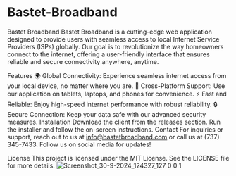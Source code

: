 # Bastet-Broadband

Bastet Broadband
Bastet Broadband is a cutting-edge web application designed to provide users with seamless access to local Internet Service Providers (ISPs) globally. Our goal is to revolutionize the way homeowners connect to the internet, offering a user-friendly interface that ensures reliable and secure connectivity anywhere, anytime.

Features
🌍 Global Connectivity: Experience seamless internet access from your local device, no matter where you are.
📱 Cross-Platform Support: Use our application on tablets, laptops, and phones for convenience.
⚡ Fast and Reliable: Enjoy high-speed internet performance with robust reliability.
🔒 Secure Connection: Keep your data safe with our advanced security measures.
Installation
Download the client from the releases section.
Run the installer and follow the on-screen instructions.
Contact
For inquiries or support, reach out to us at info@bastetbroadband.com or call us at (737) 345-7433. Follow us on social media for updates!

License
This project is licensed under the MIT License. See the LICENSE file for more details.
![Screenshot_30-9-2024_124327_127 0 0 1](https://github.com/user-attachments/assets/c0d7b357-8f69-470f-992b-f2a3071d856a)




